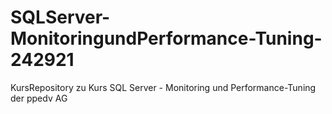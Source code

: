 # SQLServer-MonitoringundPerformance-Tuning-242921
KursRepository zu Kurs SQL Server - Monitoring und Performance-Tuning  der ppedv AG
